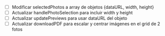 - [ ] Modificar selectedPhotos a array de objetos {dataURL, width, height}
- [ ] Actualizar handlePhotoSelection para incluir width y height
- [ ] Actualizar updatePreviews para usar dataURL del objeto
- [ ] Actualizar downloadPDF para escalar y centrar imágenes en el grid de 2 fotos
